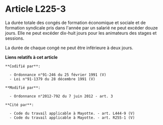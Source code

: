 # Article L225-3

La durée totale des congés de formation économique et sociale et de formation syndicale pris dans l'année par un salarié ne
peut excéder douze jours. Elle ne peut excéder dix-huit jours pour les animateurs des stages et sessions. 

La durée de chaque congé ne peut être inférieure à deux jours.

**Liens relatifs à cet article**

	**Codifié par**:

	  - Ordonnance n°91-246 du 25 février 1991 (V)
	  - Loi n°91-1379 du 28 décembre 1991 (V)

	**Modifié par**:

	  - Ordonnance n°2012-792 du 7 juin 2012 - art. 3

	**Cité par**:

	  - Code du travail applicable à Mayotte. - art. L444-9 (V)
	  - Code du travail applicable à Mayotte. - art. R255-1 (V)
